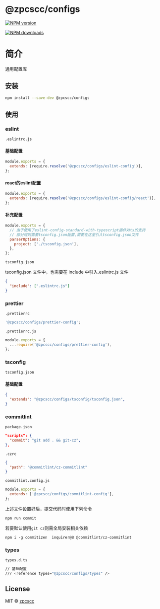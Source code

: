 # @zpcscc/configs

[![NPM version](https://img.shields.io/npm/v/@zpcscc/configs.svg?style=flat)](https://www.npmjs.com/package/@zpcscc/configs) 

[![NPM downloads](http://img.shields.io/npm/dm/@zpcscc/configs.svg?style=flat)](https://www.npmjs.com/package/@zpcscc/configs)

# 简介

通用配置库


## 安装

```sh
npm install --save-dev @zpcscc/configs
```

## 使用

### eslint

`.eslintrc.js`

#### 基础配置

```javascript
module.exports = {
  extends: [require.resolve('@zpcscc/configs/eslint-config')],
};
```

#### react的eslint配置

```javascript
module.exports = {
  extends: [require.resolve('@zpcscc/configs/eslint-config/react')],
};
```

#### 补充配置

```javascript
module.exports = {
  // 由于使用了eslint-config-standard-with-typescript插件对ts的支持
  // 部分规则需要tsconfig.json配置,需要在这里引入tsconfig.json文件
  parserOptions: {
    project: ['./tsconfig.json'],
  },
};
```

`tsconfig.json`

tsconfig.json 文件中，也需要在 include 中引入.eslintrc.js 文件

```json
{
  "include": [".eslintrc.js"]
}
```



### prettier

`.prettierrc`

```js
'@zpcscc/configs/prettier-config';
```

`.prettierrc.js`

```js
module.exports = {
  ...require('@zpcscc/configs/prettier-config'),
};
```



### tsconfig

`tsconfig.json`

#### 基础配置

```json
{
  "extends": "@zpcscc/configs/tsconfig/tsconfig.json",
}
```

### commitlint

`package.json`

```json
"scripts": {
  "commit": "git add . && git-cz",
},
```

`.czrc`

```json
{
  "path": "@commitlint/cz-commitlint"
}
```

`commitlint.config.js`

```js
module.exports = {
  extends: ['@zpcscc/configs/commitlint-config'],
};
```

上述文件设置好后，提交代码时使用下列命令

```shell
npm run commit
```

若要默认使用`git cz`则需全局安装相关依赖

```shell
npm i -g commitizen  inquirer@8 @commitlint/cz-commitlint
```



### types

`types.d.ts`

```bash
// 基础配置
/// <reference types="@zpcscc/configs/types" />
```


## License

MIT © [zpcscc](https://github.com/zpcscc)
